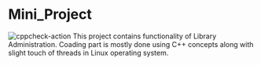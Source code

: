# Mini_Project
![cppcheck-action](https://github.com/99002503/Mini_Project/workflows/cppcheck-action/badge.svg?branch=master)
This project contains functionality of Library Administration. Coading part is mostly done using C++ concepts along with slight touch of threads in Linux operating system. 
